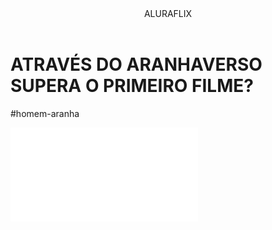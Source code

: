 <body>

<header>ALURAFLIX</header>
<h1>ATRAVÉS DO ARANHAVERSO SUPERA O PRIMEIRO FILME?</h1>
<p>#homem-aranha</p>

<iframe width=”560” height=”315” src=”https://www.youtube.
com/embed/gt_fAE1Eg2Q?si=c93nZtO1DTNYueO4” title=”YouTube
video player” frameborder=”0” allow=”accelerometer;
autoplay; clipboard-write; encrypted-media; gyroscope;

picture-in-picture; web-share” referrerpolicy=”strict-
origin-when-cross-origin” allowfullscreen></iframe>

</body>
